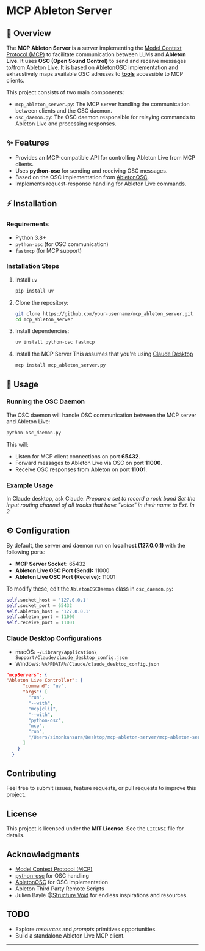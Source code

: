 # MCP Ableton Server

## 📌 Overview
The **MCP Ableton Server** is a server implementing the [Model Context Protocol (MCP)](https://modelcontextprotocol.io) to facilitate communication between LLMs and **Ableton Live**. It uses **OSC (Open Sound Control)** to send and receive messages to/from Ableton Live.
It is based on [AbletonOSC](https://github.com/ideoforms/AbletonOSC) implementation and exhaustively maps available OSC adresses to [**tools**](https://modelcontextprotocol.io/docs/concepts/tools) accessible to MCP clients.

This project consists of two main components:
- `mcp_ableton_server.py`: The MCP server handling the communication between clients and the OSC daemon.
- `osc_daemon.py`: The OSC daemon responsible for relaying commands to Ableton Live and processing responses.

## ✨ Features
- Provides an MCP-compatible API for controlling Ableton Live from MCP clients.
- Uses **python-osc** for sending and receiving OSC messages.
- Based on the OSC implementation from [AbletonOSC](https://github.com/ideoforms/AbletonOSC).
- Implements request-response handling for Ableton Live commands.

## ⚡ Installation
### Requirements
- Python 3.8+
- `python-osc` (for OSC communication)
- `fastmcp` (for MCP support)

### Installation Steps
1. Install `uv`
   ```bash
   pip install uv
   ```
2. Clone the repository:
   ```bash
   git clone https://github.com/your-username/mcp_ableton_server.git
   cd mcp_ableton_server
   ```
3. Install dependencies:
   ```bash
   uv install python-osc fastmcp
   ```
4. Install the MCP Server
   This assumes that you're using [Claude Desktop](https://claude.ai/download)
   ```bash
   mcp install mcp_ableton_server.py
   ```
## 🚀 Usage

### Running the OSC Daemon
The OSC daemon will handle OSC communication between the MCP server and Ableton Live:
```bash
python osc_daemon.py
```
This will:
- Listen for MCP client connections on port **65432**.
- Forward messages to Ableton Live via OSC on port **11000**.
- Receive OSC responses from Ableton on port **11001**.

### Example Usage
In Claude desktop, ask Claude:
*Prepare a set to record a rock band*
*Set the input routing channel of all tracks that have "voice" in their name to Ext. In 2*

## ⚙️ Configuration
By default, the server and daemon run on **localhost (127.0.0.1)** with the following ports:
- **MCP Server Socket:** 65432
- **Ableton Live OSC Port (Send):** 11000
- **Ableton Live OSC Port (Receive):** 11001

To modify these, edit the `AbletonOSCDaemon` class in `osc_daemon.py`:
```python
self.socket_host = '127.0.0.1'
self.socket_port = 65432
self.ableton_host = '127.0.0.1'
self.ableton_port = 11000
self.receive_port = 11001
```

### Claude Desktop Configurations
- macOS: `~/Library/Application\ Support/Claude/claude_desktop_config.json`
- Windows: `%APPDATA%/Claude/claude_desktop_config.json`


```json
"mcpServers": {
"Ableton Live Controller": {
      "command": "uv",
      "args": [
        "run",
        "--with",
        "mcp[cli]",
        "--with",
        "python-osc",
        "mcp",
        "run",
        "/Users/simonkansara/Desktop/mcp-ableton-server/mcp-ableton-server.py"
      ]
    }
  }
```

## Contributing
Feel free to submit issues, feature requests, or pull requests to improve this project.

## License
This project is licensed under the **MIT License**. See the `LICENSE` file for details.

## Acknowledgments
- [Model Context Protocol (MCP)](https://modelcontextprotocol.io)
- [python-osc](https://github.com/attwad/python-osc) for OSC handling
- [AbletonOSC](https://github.com/ideoforms/AbletonOSC) for OSC implementation
- Ableton Third Party Remote Scripts
- Julien Bayle @[Structure Void](https://structure-void.com/) for endless inspirations and resources.

## TODO
- Explore *resources* and *prompts* primitives opportunities.
- Build a standalone Ableton Live MCP client.

---


